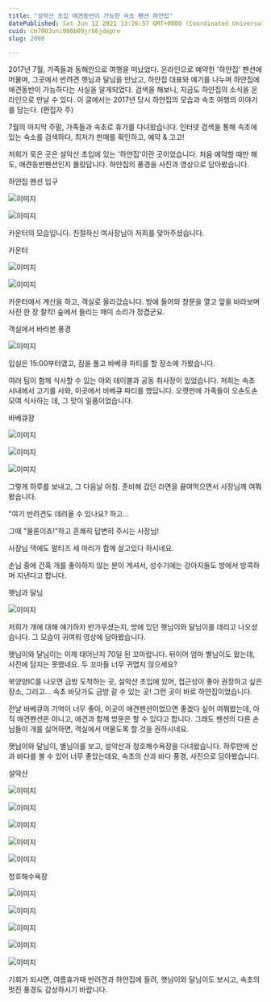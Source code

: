 ```yaml
---
title: "설악산 초입 애견동반이 가능한 속초 펜션 하얀집"
datePublished: Sat Jun 12 2021 13:26:57 GMT+0000 (Coordinated Universal Time)
cuid: cm7003uni000b09jrb6jdepre
slug: 2000

---
```



2017년 7월, 가족들과 동해안으로 여행을 떠났었다. 온라인으로 예약한 '하얀집' 펜션에 머물며, 그곳에서 반려견 햇님과 달님을 만났고, 하얀집 대표와 얘기를 나누며 하얀집에 애견동반이 가능하다는 사실을 알게되었다. 검색을 해보니, 지금도 하얀집의 소식을 온라인으로 만날 수 있다. 이 글에서는 2017년 당시 하얀집의 모습과 속초 여행의 이야기를 담는다. (편집자 주)

7월의 마지막 주말, 가족들과 속초로 휴가를 다녀왔습니다. 인터넷 검색을 통해 속초에 있는 숙소를 검색하다, 최저가 판매를 확인하고, 예약 & 고고!

저희가 묵은 곳은 설악산 초입에 있는 '하얀집'이란 곳이었습니다. 처음 예약할 때만 해도, 애견동반펜션인지 몰랐답니다. 하얀집의 풍경을 사진과 영상으로 담아봤습니다.

하얀집 펜션 입구

![이미지](https://cdn.hashnode.com/res/hashnode/image/upload/v1739249232258/136ab546-272b-420e-88a6-1fbdd45c22d9.jpeg)

![이미지](https://cdn.hashnode.com/res/hashnode/image/upload/v1739249233654/a51b7ce2-1091-4c07-9fd3-1b4536233043.jpeg)

카운터의 모습입니다. 친절하신 여사장님이 저희를 맞아주셨습니다.

카운터

![이미지](https://cdn.hashnode.com/res/hashnode/image/upload/v1739249235200/7858c80d-d34e-429f-b7e9-d88f3a3aaf7c.jpeg)

![이미지](https://cdn.hashnode.com/res/hashnode/image/upload/v1739249236998/6be0b713-4ff9-42dc-ab15-0721be916dec.jpeg)

카운터에서 계산을 하고, 객실로 올라갔습니다. 방에 들어와 창문을 열고 앞을 바라보며 사진 한 장 찰칵! 숲에서 들리는 매미 소리가 정겹군요.

객실에서 바라본 풍경

![이미지](https://cdn.hashnode.com/res/hashnode/image/upload/v1739249238536/682df01d-6902-42b5-b221-b317e2fb9f6d.jpeg)

입실은 15:00부터였고, 짐을 풀고 바베큐 파티를 할 장소에 가봤습니다.

여러 팀이 함께 식사할 수 있는 야외 테이블과 공동 취사장이 있었습니다. 저희는 속초 시내에서 고기를 사와, 이곳에서 바베큐 파티를 했답니다. 오랫만에 가족들이 오손도손 모여 식사하는 데, 그 맛이 일품이었습니다.

바베큐장

![이미지](https://cdn.hashnode.com/res/hashnode/image/upload/v1739249240283/a5a7265a-34ed-4299-9dc0-2d4cb31d9ec1.jpeg)

![이미지](https://cdn.hashnode.com/res/hashnode/image/upload/v1739249242302/ccfc8620-7109-4a82-831d-243232a035f0.jpeg)

![이미지](https://cdn.hashnode.com/res/hashnode/image/upload/v1739249244478/130a4614-f771-4b06-9f4e-2fc70e048dab.jpeg)

그렇게 하루를 보내고, 그 다음날 아침. 준비해 갔던 라면을 끓여먹으면서 사장님께 여쭤봤습니다.

"여기 반려견도 데려올 수 있나요? 하고...

그때 "물론이죠!"하고 흔쾌히 답변히 주시는 사장님!

사장님 댁에도 말티즈 세 마리가 함께 살고있다 하시네요.

손님 중에 간혹 개를 좋아하지 않는 분이 계셔서, 성수기에는 강아지들도 방에서 방콕하며 지낸다고 합니다.

햇님과 달님

![이미지](https://cdn.hashnode.com/res/hashnode/image/upload/v1739249246124/1475329e-34f6-4785-b046-861415be0431.jpeg)

저희가 개에 대해 얘기하자 반가우셨는지, 방에 있던 햇님이와 달님이를 데리고 나오셨습니다. 그 모습이 귀여워 영상에 담아봤습니다.

햇님이와 달님이는 이제 태어난지 70일 된 꼬마랍니다. 뒤이어 엄마 별님이도 왔는데, 사진에 담지는 못했네요. 두 꼬마들 너무 귀엽지 않으세요?

북양양IC를 나오면 금방 도착하는 곳, 설악산 초입에 있어, 접근성이 좋아 권장하고 싶은 장소, 그리고... 속초 바닷가도 금방 갈 수 있는 곳! 그런 곳이 바로 하얀집이었습니다.

전날 바베큐의 기억이 너무 좋아, 이곳이 애견펜션이었으면 좋겠다 싶어 여쭤봤는데, 아직 애견펜션은 아니고, 애견과 함께 방문은 할 수 있다고 합니다. 그래도 펜션의 다른 손님들이 개를 싫어하면, 객실에서 머물도록 할 것을 권하시네요.

햇님이와 달님이, 별님이를 보고, 설악산과 청호해수욕장을 다녀왔습니다. 하루만에 산과 바다를 볼 수 있어 너무 좋았는데요, 속초의 산과 바다 풍경, 사진으로 담아봤습니다.

설악산

![이미지](https://cdn.hashnode.com/res/hashnode/image/upload/v1739249248928/dc72ed03-951c-4392-925a-631e2605dbd4.jpeg)

![이미지](https://cdn.hashnode.com/res/hashnode/image/upload/v1739249250615/ca90fb6f-4339-40e8-acda-3f121be0b7c0.jpeg)

![이미지](https://cdn.hashnode.com/res/hashnode/image/upload/v1739249252399/7106db9b-691a-4fea-b11d-39e8dd414191.jpeg)

![이미지](https://cdn.hashnode.com/res/hashnode/image/upload/v1739249254681/d6b5283c-c174-4c9e-a995-9ebcf727c189.jpeg)

![이미지](https://cdn.hashnode.com/res/hashnode/image/upload/v1739249256413/2d6a9892-dc77-472c-97d9-164b73c7581d.jpeg)

청호해수욕장

![이미지](https://cdn.hashnode.com/res/hashnode/image/upload/v1739249257951/c7dd9680-f91c-464a-9c9c-22ad8db07cfa.jpeg)

![이미지](https://cdn.hashnode.com/res/hashnode/image/upload/v1739249260068/61548774-e1a3-4832-a67d-d01020a46c9e.jpeg)

![이미지](https://cdn.hashnode.com/res/hashnode/image/upload/v1739249261677/1cf4a3fc-2dcc-4d06-803b-e107a3d0f8b4.jpeg)

![이미지](https://cdn.hashnode.com/res/hashnode/image/upload/v1739249263437/8dc66cb4-964f-4e4a-83b4-58021749357a.jpeg)

![이미지](https://cdn.hashnode.com/res/hashnode/image/upload/v1739249264904/9490b616-9ac4-4d3a-b497-c1107ff65f4b.jpeg)

기회가 되시면, 여름휴가때 반려견과 하얀집에 들려, 햇님이와 달님이도 보시고, 속초의 멋진 풍경도 감상하시기 바랍니다.
